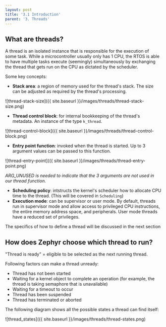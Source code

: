 ```yaml
---
layout: post
title: '3.1 Introduction'
parent: '3. Threads'
---
```


## What are threads?

A thread is an isolated instance that is responsible for the execution of some task. While a microcontroller usually only has 1 CPU, the RTOS is able to have multiple tasks execute (seemingly) simultaneously by exchanging the thread that gets run on the CPU as dictated by the scheduler. 

 Some key concepts:
- **Stack area**: a region of memory used for the thread's stack. The size can be adjusted as required by the thread's processing.

![thread-stack-size]({{ site.baseurl }}/images/threads/thread-stack-size.png)

- **Thread control block**: for internal bookkeeping of the thread's metadata. An instance of the type `k_thread`.

![thread-control-block]({{ site.baseurl }}/images/threads/thread-control-block.png)

- **Entry point function**: invoked when the thread is started. Up to 3 argument values can be passed to this function.

![thread-entry-point]({{ site.baseurl }}/images/threads/thread-entry-point.png)

_ARG_UNUSED is needed to indicate that the 3 arguments are not used in our thread function._

- **Scheduling policy**: intstructs the kernel's scheduler how to allocate CPU time to the thread. (This will be covered in `Scheduling`)
- **Execution mode**: can be supervisor or user mode. By default, threads run in supervisor mode and allow access to privileged CPU instructions, the entire memory address space, and peripherals. User mode threads have a reduced set of privileges.

The specifics of how to define a thread will be discussed in the next section

## How does Zephyr choose which thread to run?

"Thread is ready" = eligible to be selected as the next running thread.

Following factors can make a thread unready:
- Thread has not been started
- Waiting for a kernel object to complete an operation (for example, the thread is taking semaphore that is unavailable)
- Waiting for a timeout to occur
- Thread has been suspended
- Thread has terminated or aborted

The following diagram shows all the possible states a thread can find itself:

![thread_states]({{ site.baseurl }}/images/threads/thread-states.png)
